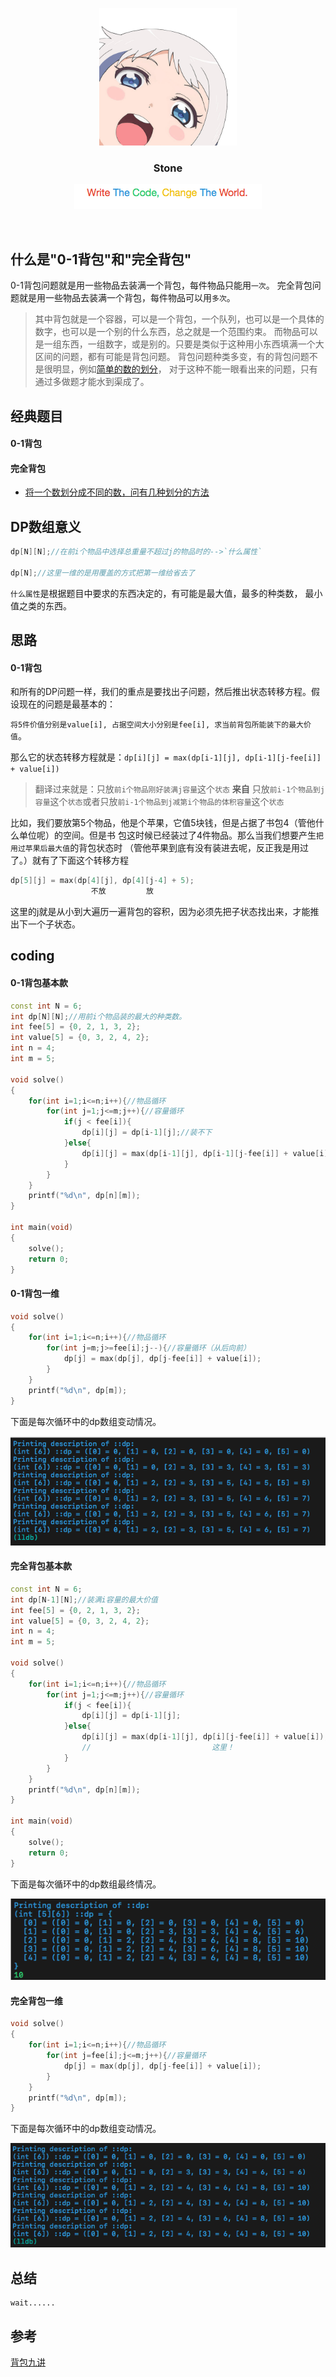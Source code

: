 <p align="center">
  <a href="http://shallweitalk.com">
    <img src="https://raw.githubusercontent.com/Haut-Stone/ACM/master/photos/me.png" width=220 height=220>
  </a>
  <h3 align="center">Stone</h3>
  <p align="center">
    <a href="http://shallweitalk.com">
      <img src="https://raw.githubusercontent.com/Haut-Stone/ACM/master/photos/CodeChangeWorld.png" width=300 height=40>
    </a>
  </p>
</p>
<br>


## 什么是"0-1背包"和"完全背包"

0-1背包问题就是用一些物品去装满一个背包，每件物品只能用`一次`。
完全背包问题就是用一些物品去装满一个背包，每件物品可以用`多次`。

>其中背包就是一个容器，可以是一个背包，一个队列，也可以是一个具体的数字，也可以是一个别的什么东西，总之就是一个范围约束。
而物品可以是一组东西，一组数字，或是别的。只要是类似于这种用小东西填满一个大区间的问题，都有可能是背包问题。
背包问题种类多变，有的背包问题不是很明显，例如[简单的数的划分](http://cxsjsxmooc.openjudge.cn/2017t2summerw3/2/)，
对于这种不能一眼看出来的问题，只有通过多做题才能水到渠成了。

## 经典题目

#### 0-1背包

#### 完全背包
- [将一个数划分成不同的数，问有几种划分的方法](http://cxsjsxmooc.openjudge.cn/2017t2summerw3/2/)

## DP数组意义

```cpp
dp[N][N];//在前i个物品中选择总重量不超过j的物品时的-->`什么属性`

dp[N];//这里一维的是用覆盖的方式把第一维给省去了
```

`什么属性`是根据题目中要求的东西决定的，有可能是最大值，最多的种类数， 最小值之类的东西。

## 思路

#### 0-1背包
和所有的DP问题一样，我们的重点是要找出子问题，然后推出状态转移方程。假设现在的问题是最基本的：

`将5件价值分别是value[i], 占据空间大小分别是fee[i], 求当前背包所能装下的最大价值`。

那么它的状态转移方程就是：`dp[i][j] = max(dp[i-1][j], dp[i-1][j-fee[i]] + value[i])`

>翻译过来就是：只放`前i个物品刚好装满j容量`这个`状态` **来自** 只放`前i-1个物品到j容量`这个`状态`或者只放`前i-1个物品到j减第i个物品的体积容量`这个`状态`

比如，我们要放第5个物品，他是个苹果，它值5块钱，但是占据了书包4（管他什么单位呢）的空间。但是书
包这时候已经装过了4件物品。那么当我们想要产生`把用过苹果后最大值`的背包状态时
（管他苹果到底有没有装进去呢，反正我是用过了。）就有了下面这个转移方程

```cpp
dp[5][j] = max(dp[4][j], dp[4][j-4] + 5);
                  不放         放
```
这里的j就是从小到大遍历一遍背包的容积，因为必须先把子状态找出来，才能推出下一个子状态。

## coding

#### 0-1背包基本款

```cpp
const int N = 6;
int dp[N][N];//用前i个物品装的最大的种类数。
int fee[5] = {0, 2, 1, 3, 2};
int value[5] = {0, 3, 2, 4, 2};
int n = 4;
int m = 5;

void solve()
{
    for(int i=1;i<=n;i++){//物品循环
        for(int j=1;j<=m;j++){//容量循环
            if(j < fee[i]){
                dp[i][j] = dp[i-1][j];//装不下
            }else{
                dp[i][j] = max(dp[i-1][j], dp[i-1][j-fee[i]] + value[i]);//装或不装
            }
        }
    }
    printf("%d\n", dp[n][m]);
}

int main(void)
{
    solve();
    return 0;
}
```
#### 0-1背包一维

```cpp
void solve()
{
    for(int i=1;i<=n;i++){//物品循环
        for(int j=m;j>=fee[i];j--){//容量循环（从后向前）
            dp[j] = max(dp[j], dp[j-fee[i]] + value[i]);
        }
    }
    printf("%d\n", dp[m]);
}
```
下面是每次循环中的dp数组变动情况。

![](photos/0-1背包一维.png)

#### 完全背包基本款

```cpp
const int N = 6;
int dp[N-1][N];//装满i容量的最大价值
int fee[5] = {0, 2, 1, 3, 2};
int value[5] = {0, 3, 2, 4, 2};
int n = 4;
int m = 5;

void solve()
{
    for(int i=1;i<=n;i++){//物品循环
        for(int j=1;j<=m;j++){//容量循环
            if(j < fee[i]){
                dp[i][j] = dp[i-1][j];
            }else{
                dp[i][j] = max(dp[i-1][j], dp[i][j-fee[i]] + value[i]);
                //                           这里！
            }
        }
    }
    printf("%d\n", dp[n][m]);
}

int main(void)
{
    solve();
    return 0;
}
```
下面是每次循环中的dp数组最终情况。

![](photos/完全背包基本款.png)

#### 完全背包一维

```cpp
void solve()
{
    for(int i=1;i<=n;i++){//物品循环
        for(int j=fee[i];j<=m;j++){//容量循环
            dp[j] = max(dp[j], dp[j-fee[i]] + value[i]);
        }
    }
    printf("%d\n", dp[m]);
}
```
下面是每次循环中的dp数组变动情况。

![](photos/完全背包一维.png)

## 总结

    wait...... 

## 参考
[背包九讲](http://love-oriented.com/pack/)